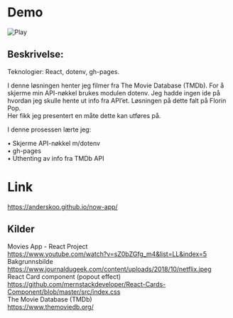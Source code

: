 # Demo<br>
 ![Play](demo.gif)

## Beskrivelse:<br>
Teknologier: React, dotenv, gh-pages.<br>

I denne løsningen henter jeg filmer fra The Movie Database (TMDb). For å skjerme min API-nøkkel brukes modulen dotenv.
Jeg hadde ingen ide på hvordan jeg skulle hente ut info fra API’et. Løsningen på dette falt på Florin Pop. <br>
Her fikk jeg presentert en måte dette kan utføres på.<br>

I denne prosessen lærte jeg:<br>

•	Skjerme API-nøkkel m/dotenv<br>	
•	gh-pages<br>
•	Uthenting av info fra TMDb API	<br>

# Link
https://anderskoo.github.io/now-app/<br>

## Kilder<br>
Movies App - React Project<br>
https://www.youtube.com/watch?v=sZ0bZGfg_m4&list=LL&index=5<br>
Bakgrunnsbilde<br>
https://www.journaldugeek.com/content/uploads/2018/10/netflix.jpeg<br>
React Card component (popout effect)<br>
https://github.com/mernstackdeveloper/React-Cards-Component/blob/master/src/index.css<br>
The Movie Database (TMDb)<br>
https://www.themoviedb.org/<br>

